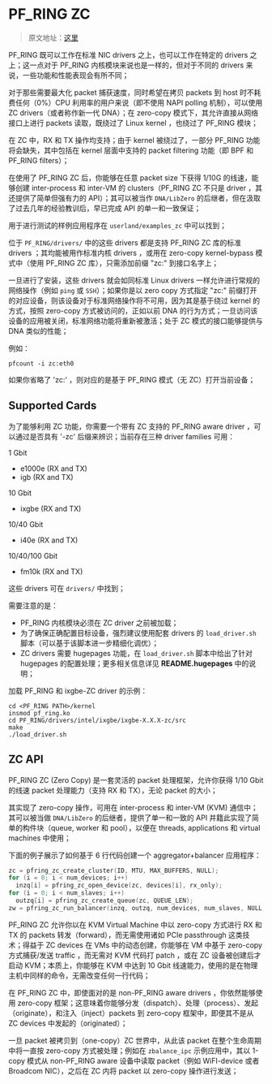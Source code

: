 # PF_RING ZC

> 原文地址：[这里](https://github.com/ntop/PF_RING/blob/dev/doc/README.ZC.md)

PF_RING 既可以工作在标准 NIC drivers 之上，也可以工作在特定的 drivers 之上；这一点对于 PF_RING 内核模块来说也是一样的，但对于不同的 drivers 来说，一些功能和性能表现会有所不同；

对于那些需要最大化 packet 捕获速度，同时希望在拷贝 packets 到 host 时不耗费任何（0%）CPU 利用率的用户来说（即不使用 NAPI polling 机制），可以使用 ZC drivers（或者称作新一代 DNA）；在 zero-copy 模式下，其允许直接从网络接口上进行 packets 读取，既绕过了 Linux kernel ，也绕过了 PF_RING 模块；

在 ZC 中，RX 和 TX 操作均支持；由于 kernel 被绕过了，一部分 PF_RING 功能将会缺失，其中包括在 kernel 层面中支持的 packet filtering 功能（即 BPF 和 PF_RING filters）；

在使用了 PF_RING ZC 后，你能够在任意 packet size 下获得 1/10G 的线速，能够创建 inter-process 和 inter-VM 的 clusters（PF_RING ZC 不只是 driver ，其还提供了简单但强有力的 API）；其可以被当作 `DNA/LibZero` 的后继者，但在汲取了过去几年的经验教训后，早已完成 API 的单一和一致保证；

用于进行测试的样例应用程序在 `userland/examples_zc` 中可以找到；

位于 `PF_RING/drivers/` 中的这些 drivers 都是支持 PF_RING ZC 库的标准 drivers ；其均能被用作标准内核 drivers ，或用在 zero-copy 
kernel-bypass 模式中（使用 PF_RING ZC 库），只需添加前缀 "zc:" 到接口名字上； 

一旦进行了安装，这些 drivers 就会如同标准 Linux drivers 一样允许进行常规的网络操作（例如 `ping` 或 `SSH`）；如果你是以 zero copy 方式指定 "zc:" 前缀打开的对应设备，则该设备对于标准网络操作将不可用，因为其是基于绕过 kernel 的方式，按照 zero-copy 方式被访问的，正如以前 DNA 的行为方式；一旦访问该设备的应用被关闭，标准网络功能将重新被激活；处于 ZC 模式的接口能够提供与 DNA 类似的性能；

例如：

```shell
pfcount -i zc:eth0
```

如果你省略了 'zc:' ，则对应的是基于 PF_RING 模式（无 ZC）打开当前设备；

## Supported Cards

为了能够利用 ZC 功能，你需要一个带有 ZC 支持的 PF_RING aware driver ，可以通过是否具有 '-zc' 后缀来辨识；当前存在三种 driver families 可用：

1 Gbit

- e1000e (RX and TX)
- igb    (RX and TX)

10 Gbit

- ixgbe (RX and TX)

10/40 Gbit

- i40e (RX and TX)

10/40/100 Gbit

- fm10k (RX and TX)

这些 drivers 可在 `drivers/` 中找到；

需要注意的是：

* PF_RING 内核模块必须在 ZC driver 之前被加载；
* 为了确保正确配置目标设备，强烈建议使用配套 drivers 的 `load_driver.sh` 脚本（可以基于该脚本进一步精细化调优）；
* ZC drivers 需要 hugepages 功能，在 `load_driver.sh` 脚本中给出了针对 hugepages 的配置处理；更多相关信息详见 **README.hugepages** 中的说明；

加载 PF_RING 和 ixgbe-ZC driver 的示例：

```shell
cd <PF_RING PATH>/kernel
insmod pf_ring.ko
cd PF_RING/drivers/intel/ixgbe/ixgbe-X.X.X-zc/src
make
./load_driver.sh
```

## ZC API

PF_RING ZC (Zero Copy) 是一套灵活的 packet 处理框架，允许你获得 1/10 Gbit 的线速 packet 处理能力（支持 RX 和 TX），无论 packet 的大小；

其实现了 zero-copy 操作，可用在 inter-process 和 inter-VM (KVM) 通信中；其可以被当做 `DNA/LibZero` 的后继者，提供了单一和一致的 API 并籍此实现了简单的构件块（queue, worker 和 pool），以便在 threads, applications 和 virtual machines 中使用；

下面的例子展示了如何基于 6 行代码创建一个 aggregator+balancer 应用程序：

```c
zc = pfring_zc_create_cluster(ID, MTU, MAX_BUFFERS, NULL);
for (i = 0; i < num_devices; i++)
  inzq[i] = pfring_zc_open_device(zc, devices[i], rx_only);
for (i = 0; i < num_slaves; i++)
  outzq[i] = pfring_zc_create_queue(zc, QUEUE_LEN);
zw = pfring_zc_run_balancer(inzq, outzq, num_devices, num_slaves, NULL, NULL, !wait_for_packet, core_id);
```

PF_RING ZC 允许你以在 KVM 
Virtual Machine 中以 zero-copy 方式进行 RX 和 TX 的 packets 转发（forward），而无需使用诸如 PCIe passthrough 这类技术；得益于 ZC devices 在 VMs 中的动态创建，你能够在 VM 中基于 zero-copy 方式捕获/发送 traffic ，而无需对 KVM 代码打 patch ，或在 ZC 设备被创建后才启动 KVM；本质上，你能够在 KVM 中达到 10 Gbit 线速能力，使用的是在物理主机中同样的命令，无需改变任何一行代码；

在 PF_RING ZC 中，即使面对的是 non-PF_RING aware drivers ，你依然能够使用 zero-copy 框架；这意味着你能够分发（dispatch）、处理（process）、发起（originate），和注入（inject）packets 到 zero-copy 框架中，即便其不是从 ZC devices 中发起的（originated）；

一旦 packet 被拷贝到（one-copy）ZC 世界中，从此该 packet 在整个生命周期中将一直按 zero-copy 方式被处理；例如在 `zbalance_ipc` 示例应用中，其以 1-copy 模式从 non-PF_RING aware 设备中读取 packet（例如 WiFI-device 或者 Broadcom NIC），之后在 ZC 内将 packet 以 zero-copy 操作进行发送；
